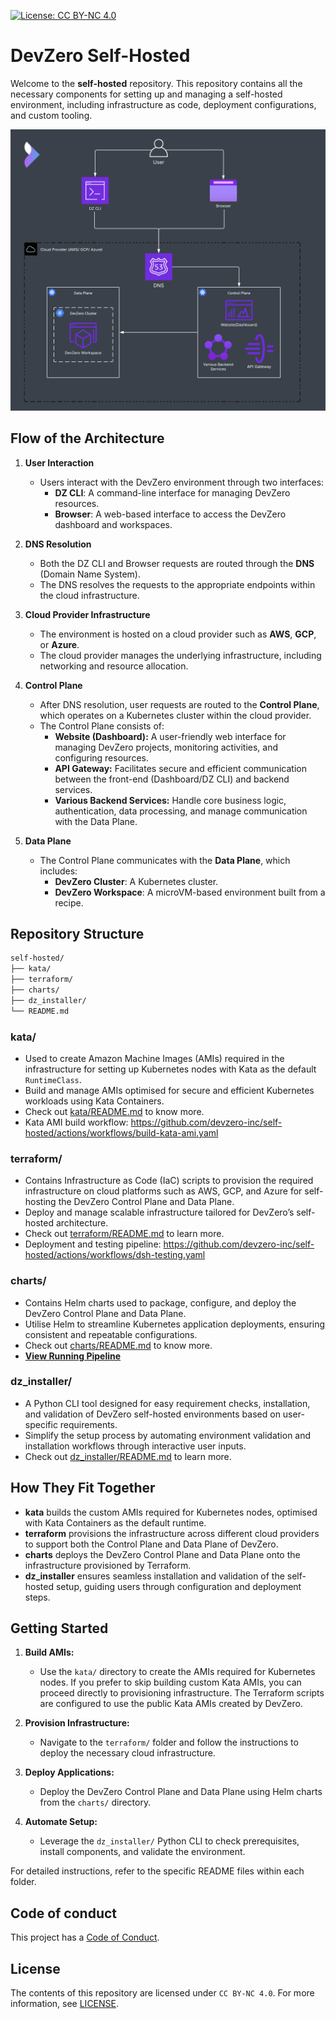 [![License: CC BY-NC 4.0](https://licensebuttons.net/l/by-nc/4.0/80x15.png)](https://creativecommons.org/licenses/by-nc/4.0/)


# DevZero Self-Hosted

Welcome to the **self-hosted** repository. This repository contains all the necessary components for setting up and managing a self-hosted environment, including infrastructure as code, deployment configurations, and custom tooling.

![DevZero Self-Hosted Architecture](./dz-dsh-arch.png)

## Flow of the Architecture

1. **User Interaction**
   - Users interact with the DevZero environment through two interfaces:
     - **DZ CLI**: A command-line interface for managing DevZero resources.
     - **Browser**: A web-based interface to access the DevZero dashboard and workspaces.

2. **DNS Resolution**
   - Both the DZ CLI and Browser requests are routed through the **DNS** (Domain Name System).
   - The DNS resolves the requests to the appropriate endpoints within the cloud infrastructure.

3. **Cloud Provider Infrastructure**
   - The environment is hosted on a cloud provider such as **AWS**, **GCP**, or **Azure**.
   - The cloud provider manages the underlying infrastructure, including networking and resource allocation.

4. **Control Plane**
   - After DNS resolution, user requests are routed to the **Control Plane**, which operates on a Kubernetes cluster within the cloud provider.
   - The Control Plane consists of:
     - **Website (Dashboard):** A user-friendly web interface for managing DevZero projects, monitoring activities, and configuring resources.
     - **API Gateway:** Facilitates secure and efficient communication between the front-end (Dashboard/DZ CLI) and backend services.
     - **Various Backend Services:** Handle core business logic, authentication, data processing, and manage communication with the Data Plane.


5. **Data Plane**
   - The Control Plane communicates with the **Data Plane**, which includes:
     - **DevZero Cluster**: A Kubernetes cluster.
     - **DevZero Workspace**: A microVM-based environment built from a recipe.


## Repository Structure

```bash
self-hosted/
├── kata/
├── terraform/
├── charts/
├── dz_installer/
└── README.md
```

### **kata/**
- Used to create Amazon Machine Images (AMIs) required in the infrastructure for setting up Kubernetes nodes with Kata as the default `RuntimeClass`.
- Build and manage AMIs optimised for secure and efficient Kubernetes workloads using Kata Containers.
- Check out [kata/README.md](./kata/README.md) to know more.
- Kata AMI build workflow: https://github.com/devzero-inc/self-hosted/actions/workflows/build-kata-ami.yaml

### **terraform/**
- Contains Infrastructure as Code (IaC) scripts to provision the required infrastructure on cloud platforms such as AWS, GCP, and Azure for self-hosting the DevZero Control Plane and Data Plane.
- Deploy and manage scalable infrastructure tailored for DevZero’s self-hosted architecture.
- Check out [terraform/README.md](./terraform/README.md) to learn more.
- Deployment and testing pipeline: https://github.com/devzero-inc/self-hosted/actions/workflows/dsh-testing.yaml

### **charts/**
- Contains Helm charts used to package, configure, and deploy the DevZero Control Plane and Data Plane.
- Utilise Helm to streamline Kubernetes application deployments, ensuring consistent and repeatable configurations.
- Check out [charts/README.md](./charts/README.md) to know more.
- **[View Running Pipeline](https://github.com/devzero-inc/self-hosted/actions/runs/13118086483/job/36597219883)**

### **dz_installer/**
- A Python CLI tool designed for easy requirement checks, installation, and validation of DevZero self-hosted environments based on user-specific requirements.
- Simplify the setup process by automating environment validation and installation workflows through interactive user inputs.
- Check out [dz_installer/README.md](./dz_installer/README.md) to learn more.

## How They Fit Together

- **kata** builds the custom AMIs required for Kubernetes nodes, optimised with Kata Containers as the default runtime.
- **terraform** provisions the infrastructure across different cloud providers to support both the Control Plane and Data Plane of DevZero.
- **charts** deploys the DevZero Control Plane and Data Plane onto the infrastructure provisioned by Terraform.
- **dz_installer** ensures seamless installation and validation of the self-hosted setup, guiding users through configuration and deployment steps.

## Getting Started

1. **Build AMIs:**
   - Use the `kata/` directory to create the AMIs required for Kubernetes nodes. If you prefer to skip building custom Kata AMIs, you can proceed directly to provisioning infrastructure. The Terraform scripts are configured to use the public Kata AMIs created by DevZero.

2. **Provision Infrastructure:**
   - Navigate to the `terraform/` folder and follow the instructions to deploy the necessary cloud infrastructure. 

3. **Deploy Applications:**
   - Deploy the DevZero Control Plane and Data Plane using Helm charts from the `charts/` directory.

4. **Automate Setup:**
   - Leverage the `dz_installer/` Python CLI to check prerequisites, install components, and validate the environment.

For detailed instructions, refer to the specific README files within each folder.

## Code of conduct

This project has a [Code of Conduct](.github/CODE_OF_CONDUCT.md).

## License

The contents of this repository are licensed under `CC BY-NC 4.0`. For more information, see [LICENSE](LICENSE).
